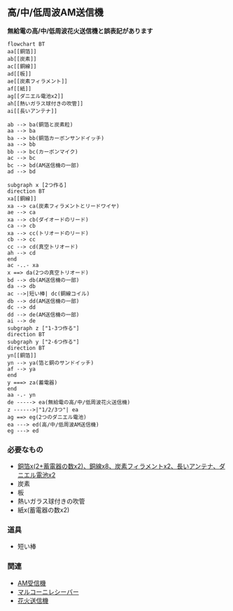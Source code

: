 ## 高/中/低周波AM送信機
**無給電の高/中/低周波花火送信機と誤表記があります**
```mermaid
flowchart BT
aa[[銅箔]]
ab[[炭素]]
ac[[銅線]]
ad[[板]]
ae[[炭素フィラメント]]
af[[紙]]
ag[[ダニエル電池x2]]
ah[[熱いガラス球付きの吹管]]
ai[[長いアンテナ]]

ab --> ba(銅箔と炭素粒)
aa --> ba
ba --> bb(銅箔カーボンサンドイッチ)
aa --> bb
bb --> bc(カーボンマイク)
ac --> bc
bc --> bd(AM送信機の一部)
ad --> bd

subgraph x [2つ作る]
direction BT
xa[[銅線]]
xa --> ca(炭素フィラメントとリードワイヤ)
ae --> ca
xa --> cb(ダイオードのリード)
ca --> cb
xa --> cc(トリオードのリード)
cb --> cc
cc --> cd(真空トリオード)
ah --> cd
end
ac -..- xa
x ==> da(2つの真空トリオード)
bd --> db(AM送信機の一部)
da --> db
ac -->|短い棒| dc(銅線コイル)
db --> dd(AM送信機の一部)
dc --> dd
dd --> de(AM送信機の一部)
ai --> de
subgraph z ["1-3つ作る"]
direction BT
subgraph y ["2-6つ作る"]
direction BT
yn[[銅箔]]
yn --> ya(箔と銅のサンドイッチ)
af --> ya
end
y ===> za(蓄電器)
end
aa -.- yn
de -----> ea(無給電の高/中/低周波花火送信機)
z ------>|"1/2/3つ"| ea
ag ==> eg(2つのダニエル電池)
ea ---> ed(高/中/低周波AM送信機)
eg ---> ed
```
### 必要なもの
* [銅箔x(2+蓄電器の数x2)、銅線x8、炭素フィラメントx2、長いアンテナ、ダニエル電池x2](https://github.com/aya-0p/yah-craft-recipe/blob/main/AM-marconi-parts.md)
* 炭素
* 板
* 熱いガラス球付きの吹管
* 紙x(蓄電器の数x2)

### 道具
* 短い棒

### 関連
* [AM受信機](https://github.com/aya-0p/yah-craft-recipe/blob/main/AM-receiver.md)
* [マルコーニレシーバー](https://github.com/aya-0p/yah-craft-recipe/blob/main/Marconi-receiver.md)
* [花火送信機](https://github.com/aya-0p/yah-craft-recipe/blob/main/Marconi-transmitter.md)
